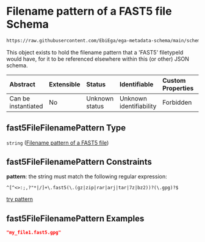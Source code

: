 # Filename pattern of a FAST5 file Schema

```txt
https://raw.githubusercontent.com/EbiEga/ega-metadata-schema/main/schemas/EGA.common-definitions.json#/$defs/fast5FileFilenamePattern
```

This object exists to hold the filename pattern that a 'FAST5' filetypeId would have, for it to be referenced elsewhere within this (or other) JSON schema.

| Abstract            | Extensible | Status         | Identifiable            | Custom Properties | Additional Properties | Access Restrictions | Defined In                                                                                           |
| :------------------ | :--------- | :------------- | :---------------------- | :---------------- | :-------------------- | :------------------ | :--------------------------------------------------------------------------------------------------- |
| Can be instantiated | No         | Unknown status | Unknown identifiability | Forbidden         | Allowed               | none                | [EGA.common-definitions.json\*](../../../schemas/EGA.common-definitions.json "open original schema") |

## fast5FileFilenamePattern Type

`string` ([Filename pattern of a FAST5 file](ega-4-defs-filename-pattern-of-a-fast5-file.md))

## fast5FileFilenamePattern Constraints

**pattern**: the string must match the following regular expression:&#x20;

```regexp
^[^<>:;,?"*|/]+\.fast5(\.(gz|zip|rar|arj|tar|7z|bz2))?(\.gpg)?$
```

[try pattern](https://regexr.com/?expression=%5E%5B%5E%3C%3E%3A%3B%2C%3F%22*%7C%2F%5D%2B%5C.fast5\(%5C.\(gz%7Czip%7Crar%7Carj%7Ctar%7C7z%7Cbz2\)\)%3F\(%5C.gpg\)%3F%24 "try regular expression with regexr.com")

## fast5FileFilenamePattern Examples

```json
"my_file1.fast5.gpg"
```
